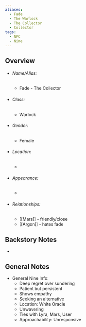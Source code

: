 ```yaml
---
aliases:
  - Fade
  - The Warlock
  - The Collector
  - Collector
tags:
  - NPC
  - Nine
---
```

## Overview
- ###### Name/Alias:  
	- Fade - The Collector
- ###### Class: 
	- Warlock
- ###### Gender: 
	- Female
- ###### Location: 
	- 
- ###### Appearance:
	- 
- ###### Relationships: 
	- [[Mars]] - friendly/close
	- [[Argon]] - hates fade



## Backstory Notes

- 




## General Notes

- General Nine Info:
	- Deep regret over sundering
	- Patient but persistent
	- Shows empathy
	- Seeking an alternative
	- Location: White Oracle
	- Unwavering
	- Ties with Lyra, Mars, User
	- Approachability: Unresponsive



